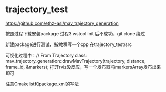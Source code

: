 # trajectory_test
https://github.com/ethz-asl/mav_trajectory_generation

按照过程下载安装package
过程3  wstool init 后不成功，git clone 绕过

新建package进行测试，按教程写一个cpp 在trajectory_test/src

可视化过程中：// From Trajectory class:
mav_trajectory_generation::drawMavTrajectory(trajectory, distance, frame_id, &markers);
打开rviz没反应，写一个发布器将markersArray发布出来即可

注意Cmakelist和package.xml的写法
